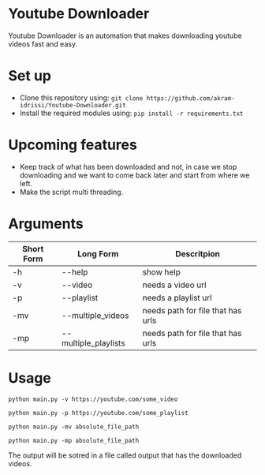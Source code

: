 # Youtube Downloader


Youtube Downloader is an automation that makes downloading youtube videos fast and easy.

# Set up
* Clone this repository using: `git clone https://github.com/akram-idrissi/Youtube-Downloader.git`
* Install the required modules using: `pip install -r requirements.txt`

# Upcoming features
* Keep track of what has been downloaded and not, in case we stop downloading and we want to come back later and start from where we left.
* Make the script multi threading.

# Arguments

| Short Form    | Long Form    | Descritpion  |
| ------------- | -------------| -------------|
| -h  | --help | show help     |
| -v  | --video | needs a video url     |
| -p  | --playlist | needs a playlist url     |
| -mv  | --multiple_videos | needs path for file that has urls     |
| -mp  | --multiple_playlists | needs path for file that has urls     |

# Usage

```
python main.py -v https://youtube.com/some_video

python main.py -p https://youtube.com/some_playlist

python main.py -mv absolute_file_path

python main.py -mp absolute_file_path

```

The output will be sotred in a file called output that has the downloaded videos.

